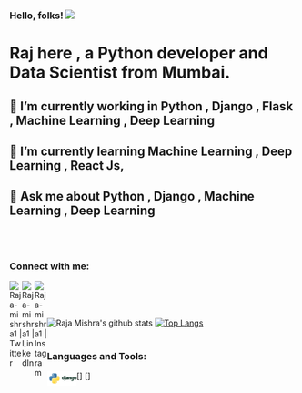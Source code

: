 ### Hello, folks! <img src="https://raw.githubusercontent.com/MartinHeinz/MartinHeinz/master/wave.gif" width="30px"> 
# Raj here , a Python developer and Data Scientist from Mumbai.



##  🔭 I’m currently working in Python , Django , Flask , Machine Learning , Deep Learning

##  🌱 I’m currently learning Machine Learning , Deep Learning , React Js,

##  💬 Ask me about Python , Django , Machine Learning , Deep Learning 

<br><br>
### Connect with me:

[<img align="left" alt="Raja-mishra1 | Twitter" width="22px" src="https://cdn.jsdelivr.net/npm/simple-icons@v3/icons/twitter.svg" />][twitter]
[<img align="left" alt="Raja-mishra1 | LinkedIn" width="22px" src="https://cdn.jsdelivr.net/npm/simple-icons@v3/icons/linkedin.svg" />][linkedin]
[<img align="left" alt="Raja-mishra1 | Instagram" width="22px" src="https://cdn.jsdelivr.net/npm/simple-icons@v3/icons/instagram.svg" />][instagram]

<br />

<br><br>
![Raja Mishra's github stats](https://github-readme-stats.vercel.app/api?username=Raja-mishra1&show_icons=true&theme=radical)
[![Top Langs](https://github-readme-stats.vercel.app/api/top-langs/?username=Raja-mishra1&layout=compact)](https://github.com/anuraghazra/github-readme-stats)
<br><br>

### Languages and Tools:
[<img align="left" alt="Python" width="26px" src="https://raw.githubusercontent.com/github/explore/80688e429a7d4ef2fca1e82350fe8e3517d3494d/topics/python/python.png" />]
[<img align="left" alt="Django" width="26px" src="https://raw.githubusercontent.com/github/explore/80688e429a7d4ef2fca1e82350fe8e3517d3494d/topics/django/django.png" />]



<br>
<br>

[twitter]: https://twitter.com/Raja__mishra
[instagram]: https://www.instagram.com/__rajamishra__/
[linkedin]: https://www.linkedin.com/in/rajamishraa/
 





